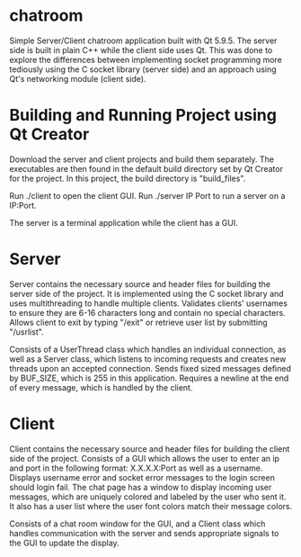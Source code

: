 # chatroom
Simple Server/Client chatroom application built with Qt 5.9.5. The server side is built in plain C++ while the client side uses
Qt. This was done to explore the differences between implementing socket programming more tediously using the C socket library 
(server side) and an approach using Qt's networking module (client side). 

# Building and Running Project using Qt Creator
Download the server and client projects and build them separately. The executables are then found in the default build directory set by Qt Creator for the project. In this project, the build directory is "build_files".

Run ./client to open the client GUI.
Run ./server IP Port to run a server on a IP:Port.

The server is a terminal application while the client has a GUI.

# Server
Server contains the necessary source and header files for building the server side of the project.
It is implemented using the C socket library and uses multithreading to handle multiple clients.
Validates clients' usernames to ensure they are 6-16 characters long and contain no special characters.
Allows client to exit by typing "/exit" or retrieve user list by submitting "/usrlist".

Consists of a UserThread class which handles an individual connection, as well as a Server class, which
listens to incoming requests and creates new threads upon an accepted connection.
Sends fixed sized messages defined by BUF_SIZE, which is 255 in this application.
Requires a newline at the end of every message, which is handled by the client.

# Client
Client contains the necessary source and header files for building the client side of the project.
Consists of a GUI which allows the user to enter an ip and port in the following format: X.X.X.X:Port
as well as a username.
Displays username error and socket error messages to the login screen should login fail.
The chat page has a window to display incoming user messages, which are uniquely colored and labeled by 
the user who sent it. It also has a user list where the user font colors match their message colors.

Consists of a chat room window for the GUI, and a Client class which handles communication with the 
server and sends appropriate signals to the GUI to update the display.


